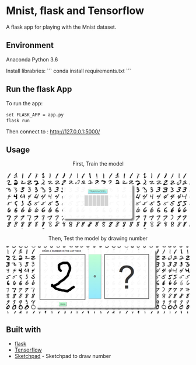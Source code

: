 # Mnist, flask and Tensorflow

A flask app for playing with the Mnist dataset.

## Environment
<p>Anaconda Python 3.6</p>
Install librabries:
```
conda install requirements.txt
```

## Run the flask App
To run the app:
```
set FLASK_APP = app.py
flask run
```

Then connect to : http://127.0.0.1:5000/

## Usage

<p align="center"> First, Train the model </p>
<img src="data_img/train_model.PNG">

<p align="center"> Then, Test the model by drawing number</p>
<img src="data_img/draw_number.PNG">

## Built with

* [flask](http://flask.pocoo.org/)
* [Tensorflow](https://www.tensorflow.org/)
* [Sketchpad](https://github.com/yiom/sketchpad) - Sketchpad to draw number
